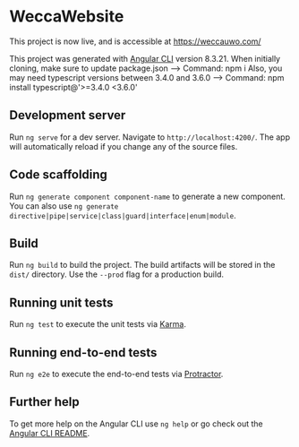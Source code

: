 # WeccaWebsite

This project is now live, and is accessible at https://weccauwo.com/ 

This project was generated with [Angular CLI](https://github.com/angular/angular-cli) version 8.3.21.
When initially cloning, make sure to update package.json
    --> Command: npm i
Also, you may need typescript versions between 3.4.0 and 3.6.0
    --> Command: npm install typescript@'>=3.4.0 <3.6.0'

## Development server

Run `ng serve` for a dev server. Navigate to `http://localhost:4200/`. The app will automatically reload if you change any of the source files.

## Code scaffolding

Run `ng generate component component-name` to generate a new component. You can also use `ng generate directive|pipe|service|class|guard|interface|enum|module`.

## Build

Run `ng build` to build the project. The build artifacts will be stored in the `dist/` directory. Use the `--prod` flag for a production build.

## Running unit tests

Run `ng test` to execute the unit tests via [Karma](https://karma-runner.github.io).

## Running end-to-end tests

Run `ng e2e` to execute the end-to-end tests via [Protractor](http://www.protractortest.org/).

## Further help

To get more help on the Angular CLI use `ng help` or go check out the [Angular CLI README](https://github.com/angular/angular-cli/blob/master/README.md).
